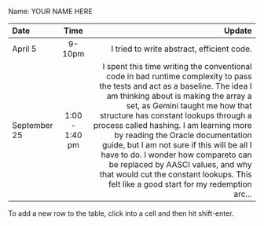 Name: YOUR NAME HERE

| Date         |      Time      |                                                                                                                                                                                                                                                                                                                                                                                                                                                                                                                                               Update |
|:-------------|:--------------:|-----------------------------------------------------------------------------------------------------------------------------------------------------------------------------------------------------------------------------------------------------------------------------------------------------------------------------------------------------------------------------------------------------------------------------------------------------------------------------------------------------------------------------------------------------:|
| April 5      |     9-10pm     |                                                                                                                                                                                                                                                                                                                                                                                                                                                                                                           I tried to write abstract, efficient code. |
| September 25 | 1:00 - 1:40 pm | I spent this time writing the conventional code in bad runtime complexity to pass the tests and act as a baseline. The idea I am thinking about is making the array a set, as Gemini taught me how that structure has constant lookups through a process called hashing. I am learning more by reading the Oracle documentation guide, but I am not sure if this will be all I have to do. I wonder how compareto can be replaced by AASCI values, and why that would cut the constant lookups. This felt like a good start for my redemption arc... |


To add a new row to the table, click into a cell and then hit shift-enter.